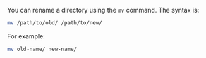 You can rename a directory using the `mv` command. The syntax is:

```bash
mv /path/to/old/ /path/to/new/
```

For example:

```bash
mv old-name/ new-name/
```
